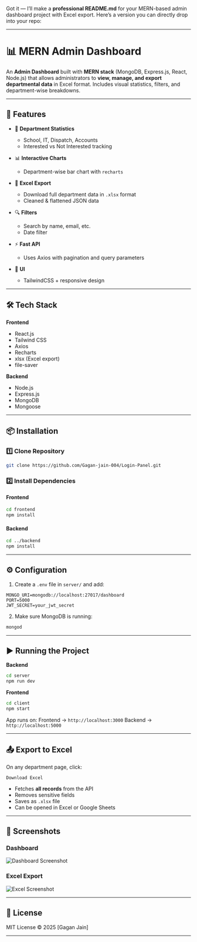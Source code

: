 Got it — I’ll make a **professional README.md** for your MERN-based admin dashboard project with Excel export.
Here’s a version you can directly drop into your repo:

---

# 📊 MERN Admin Dashboard

An **Admin Dashboard** built with **MERN stack** (MongoDB, Express.js, React, Node.js) that allows administrators to **view, manage, and export departmental data** in Excel format.
Includes visual statistics, filters, and department-wise breakdowns.

---

## 🚀 Features

* 📌 **Department Statistics**

  * School, IT, Dispatch, Accounts
  * Interested vs Not Interested tracking
* 📊 **Interactive Charts**

  * Department-wise bar chart with `recharts`
* 📂 **Excel Export**

  * Download full department data in `.xlsx` format
  * Cleaned & flattened JSON data
* 🔍 **Filters**

  * Search by name, email, etc.
  * Date filter
* ⚡ **Fast API**

  * Uses Axios with pagination and query parameters
* 🎨 **UI**

  * TailwindCSS + responsive design

---

## 🛠️ Tech Stack

**Frontend**

* React.js
* Tailwind CSS
* Axios
* Recharts
* xlsx (Excel export)
* file-saver

**Backend**

* Node.js
* Express.js
* MongoDB
* Mongoose

---

## 📦 Installation

### 1️⃣ Clone Repository

```bash
git clone https://github.com/Gagan-jain-004/Login-Panel.git

```

### 2️⃣ Install Dependencies

#### Frontend

```bash
cd frontend
npm install
```

#### Backend

```bash
cd ../backend
npm install
```

---

## ⚙️ Configuration

1. Create a `.env` file in `server/` and add:

```env
MONGO_URI=mongodb://localhost:27017/dashboard
PORT=5000
JWT_SECRET=your_jwt_secret
```

2. Make sure MongoDB is running:

```bash
mongod
```

---

## ▶️ Running the Project

**Backend**

```bash
cd server
npm run dev
```

**Frontend**

```bash
cd client
npm start
```

App runs on:
Frontend → `http://localhost:3000`
Backend → `http://localhost:5000`

---

## 📤 Export to Excel

On any department page, click:

```
Download Excel
```

* Fetches **all records** from the API
* Removes sensitive fields
* Saves as `.xlsx` file
* Can be opened in Excel or Google Sheets

---

## 📸 Screenshots

### Dashboard

![Dashboard Screenshot](docs/dashboard.png)

### Excel Export

![Excel Screenshot](docs/excel.png)

---

## 📜 License

MIT License © 2025 \[Gagan Jain]

---
